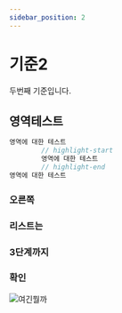 ```yaml
---
sidebar_position: 2
---
```


# 기준2

두번째 기준입니다.

## 영역테스트

```c title="타이틀입니다."
영역에 대한 테스트
        // highlight-start
        영역에 대한 테스트
        // highlight-end
영역에 대한 테스트
```

### 오른쪽
### 리스트는
### 3단계까지
### 확인

![여긴뭘까](../otoo.png)
